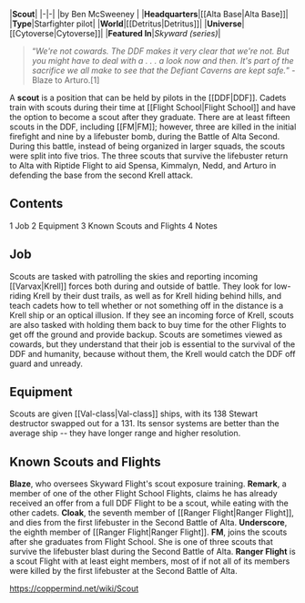 |**Scout**|
|-|-|
|by  Ben McSweeney |
|**Headquarters**|[[Alta Base\|Alta Base]]|
|**Type**|Starfighter pilot|
|**World**|[[Detritus\|Detritus]]|
|**Universe**|[[Cytoverse\|Cytoverse]]|
|**Featured In**|*Skyward (series)*|

>“*We're not cowards. The DDF makes it very clear that we're not. But you might have to deal with a . . . a look now and then. It's part of the sacrifice we all make to see that the Defiant Caverns are kept safe.*”
\-Blaze to Arturo.[1]


A **scout** is a position that can be held by pilots in the [[DDF\|DDF]]. Cadets train with scouts during their time at [[Flight School\|Flight School]] and have the option to become a scout after they graduate. There are at least fifteen scouts in the DDF, including [[FM\|FM]]; however, three are killed in the initial firefight and nine by a lifebuster bomb, during the Battle of Alta Second. During this battle, instead of being organized in larger squads, the scouts were split into five trios. The three scouts that survive the lifebuster return to Alta with Riptide Flight to aid Spensa, Kimmalyn, Nedd, and Arturo in defending the base from the second Krell attack.

## Contents

1 Job
2 Equipment
3 Known Scouts and Flights
4 Notes


## Job
Scouts are tasked with patrolling the skies and reporting incoming [[Varvax\|Krell]] forces both during and outside of battle. They look for low-riding Krell by their dust trails, as well as for Krell hiding behind hills, and teach cadets how to tell whether or not something off in the distance is a Krell ship or an optical illusion. If they see an incoming force of Krell, scouts are also tasked with holding them back to buy time for the other Flights to get off the ground and provide backup. Scouts are sometimes viewed as cowards, but they understand that their job is essential to the survival of the DDF and humanity, because without them, the Krell would catch the DDF off guard and unready.

## Equipment
Scouts are given [[Val-class\|Val-class]] ships, with its 138 Stewart destructor swapped out for a 131. Its sensor systems are better than the average ship -- they have longer range and higher resolution.

## Known Scouts and Flights
**Blaze**, who oversees Skyward Flight's scout exposure training.
**Remark**, a member of one of the other Flight School Flights, claims he has already received an offer from a full DDF Flight to be a scout, while eating with the other cadets.
**Cloak**, the seventh member of [[Ranger Flight\|Ranger Flight]], and dies from the first lifebuster in the Second Battle of Alta.
**Underscore**, the eighth member of [[Ranger Flight\|Ranger Flight]].
**FM**, joins the scouts after she graduates from Flight School. She is one of three scouts that survive the lifebuster blast during the Second Battle of Alta.
**Ranger Flight** is a scout Flight with at least eight members, most of if not all of its members were killed by the first lifebuster at the Second Battle of Alta.


https://coppermind.net/wiki/Scout